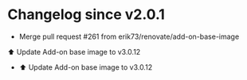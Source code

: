 # Changelog since v2.0.1
- Merge pull request #261 from erik73/renovate/add-on-base-image

⬆️ Update Add-on base image to v3.0.12 
- ⬆️ Update Add-on base image to v3.0.12 
